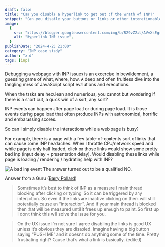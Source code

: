 ```yaml
---
draft: false
title: "Can you disable a hyperlink to get out of the wrath of INP?"
snippet: "Can you disable your buttons or links or other interationable to avoid punishing INP"
image:
  {
    src: "https://blogger.googleusercontent.com/img/b/R29vZ2xl/AVvXsEgrXUREYb7cYZoOKT7GbTB_z0KaYJPdeRGzC_lre5uRRiuW274GO1Obj36r6KjajzsrD6s7A60e6TksOs9GrUSY6z7401ev-aEdVw91evYZ6U8A0KmtVkBwNZvq_nBU7JkUyLt8aXneZbLQ4_br-JYKIW-MoIsx8MaVIvk_x1sFU8L-pCWreXhLm2xTs3Y/w1684-h1069-p-k-no-nu/inp.jpg",
    alt: "Hyperlink INP issue",
  }
publishDate: "2024-4-21 21:00"
category: "INP case study"
author: "x.d"
tags: [inp]
---
```


Debugging a webpage with INP issues is an excercise in bewilderment, a guessing game of what, where, how. A deep and often fruitless dive into the tangling mess of JavaScript script evalutions and executions.

When the tasks are heculean and numerious, you cannot but wondering if there is a short cut, a quick win of a sort, any sort?

INP events can happen after page load or during page load. It is those events during page load that often produce INPs with astronomical, horrific and embarassing scores.

So can I simply disable the interactions while a web page is busy?

For example, there is a page with a few table-of-contents sort of links that can cause some INP headaches. When I throttle CPU/network speed and while page is only half loaded, click on those links would show some pretty bad inp (input delay + presentation delay). Would disabling these links while page is loading / rendering / hydrating.help with INP?

![A bad inp event](https://blogger.googleusercontent.com/img/b/R29vZ2xl/AVvXsEgrXUREYb7cYZoOKT7GbTB_z0KaYJPdeRGzC_lre5uRRiuW274GO1Obj36r6KjajzsrD6s7A60e6TksOs9GrUSY6z7401ev-aEdVw91evYZ6U8A0KmtVkBwNZvq_nBU7JkUyLt8aXneZbLQ4_br-JYKIW-MoIsx8MaVIvk_x1sFU8L-pCWreXhLm2xTs3Y/w1684-h1069-p-k-no-nu/inp.jpg)
The answer turned out to be a qualified NO.

Answer from a Guru ([Barry Pollard](https://twitter.com/tunetheweb?lang=en))

> Sometimes it’s best to think of INP as a measure I main thread blocking after clicking or typing. So it can be triggered by any interaction. So even if the links are inactive clicking on them will still potentially cause an “interaction”. And if your main thread is blocked then that will be measured until it frees up enough to paint. So first up I don’t think this will solve the issue for you.

> On the UX issue I’m not sure I agree disabling the links is good UX unless it’s obvious they are disabled. Imagine having a big button saying “PUSH ME” and it doesn’t do anything some of the time. Pretty frustrating right? Cause that’s what a link is basically. (edited)
